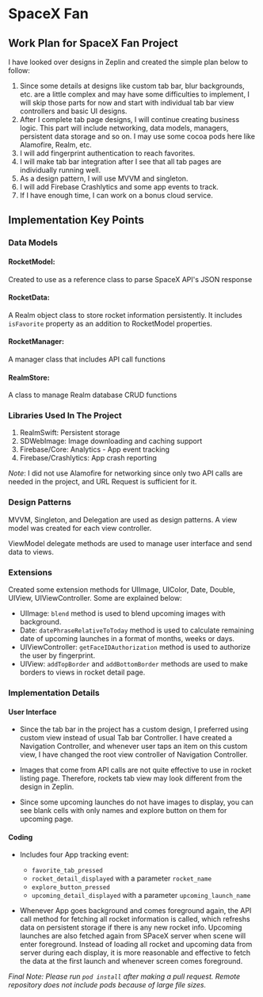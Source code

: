 # SpaceX Fan

## Work Plan for SpaceX Fan Project

I have looked over designs in Zeplin and created the simple plan below to follow:

1. Since some details at designs like custom tab bar, blur backgrounds, etc. are a little complex and may have some difficulties to implement, I will skip those parts for now and start with individual tab bar view controllers and basic UI designs. 
2. After I complete tab page designs, I will continue creating business logic. This part will include networking, data models, managers, persistent data storage and so on. I may use some cocoa pods here like Alamofire, Realm, etc.
3. I will add fingerprint authentication to reach favorites.
4. I will make tab bar integration after I see that all tab pages are individually running well.
5. As a design pattern, I will use MVVM and singleton. 
6. I will add Firebase Crashlytics and some app events to track.
7. If I have enough time, I can work on a bonus cloud service.

## Implementation Key Points

### Data Models
#### RocketModel: 
Created to use as a reference class to parse SpaceX API's JSON response

#### RocketData: 
A Realm object class to store rocket information persistently. It includes `isFavorite` property as an addition to RocketModel properties.

#### RocketManager:
A manager class that includes API call functions

#### RealmStore: 

A class to manage Realm database CRUD functions

### Libraries Used In The Project
1. RealmSwift: Persistent storage
2. SDWebImage: Image downloading and caching support
3. Firebase/Core: Analytics - App event tracking
4. Firebase/Crashlytics: App crash reporting

*Note*: I did not use Alamofire for networking since only two API calls are needed in the project, and URL Request is sufficient for it.

### Design Patterns
MVVM, Singleton, and Delegation are used as design patterns. A view model was created for each view controller.

ViewModel delegate methods are used to manage user interface and send data to views.

### Extensions

Created some extension methods for UIImage, UIColor, Date, Double, UIView, UIViewController. Some are explained below:

- UIImage: `blend` method is used to blend upcoming images with background.
- Date: `datePhraseRelativeToToday` method is used to calculate remaining date of upcoming launches in a format of months, weeks or days.
- UIViewController: `getFaceIDAuthorization` method is used to authorize the user by fingerprint.
- UIView: `addTopBorder` and `addBottomBorder` methods are used to make borders to views in rocket detail page.

### Implementation Details
#### User Interface
- Since the tab bar in the project has a custom design, I preferred using custom view instead of usual Tab bar Controller. I have created a Navigation Controller, and whenever 
user taps an item on this custom view, I have changed the root view controller of Navigation Controller.
  
- Images that come from API calls are not quite effective to use in rocket listing page. Therefore, rockets tab view may look different from the design in Zeplin.
- Since some upcoming launches do not have images to display, you can see blank cells with only names and explore button on them for upcoming page.

#### Coding
- Includes four App tracking event:
    
    - `favorite_tab_pressed`
    - `rocket_detail_displayed` with a parameter `rocket_name`
    - `explore_button_pressed`
    - `upcoming_detail_displayed` with a parameter `upcoming_launch_name`

- Whenever App goes background and comes foreground again, the API call method for fetching all rocket information is called, which refreshs data on persistent storage if there is any new rocket info. Upcoming launches are also fetched again from SPaceX server when scene will enter foreground. Instead of loading all rocket and upcoming data from server during each display, it is more reasonable and effective to fetch the data at the first launch and whenever screen comes foreground.

*Final Note: Please run `pod install` after making a pull request. Remote repository does not include pods because of large file sizes.*






